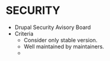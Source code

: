 # SECURITY
- Drupal Security Avisory Board
- Criteria
  - Consider only stable version.
  - Well maintained by maintainers.
  -